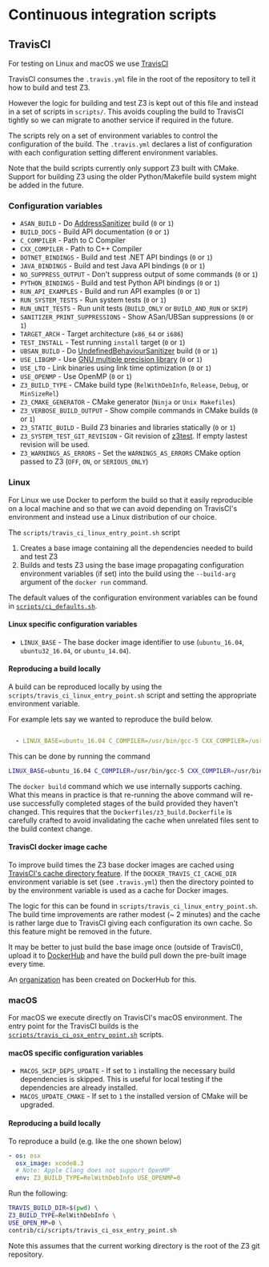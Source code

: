# Continuous integration scripts

## TravisCI

For testing on Linux and macOS we use [TravisCI](https://travis-ci.org/)

TravisCI consumes the `.travis.yml` file in the root of the repository
to tell it how to build and test Z3.

However the logic for building and test Z3 is kept out of this file
and instead in a set of scripts in `scripts/`. This avoids
coupling the build to TravisCI tightly so we can migrate to another
service if required in the future.

The scripts rely on a set of environment variables to control the configuration
of the build. The `.travis.yml` declares a list of configuration with each
configuration setting different environment variables.

Note that the build scripts currently only support Z3 built with CMake. Support
for building Z3 using the older Python/Makefile build system might be added in
the future.

### Configuration variables

* `ASAN_BUILD` - Do [AddressSanitizer](https://github.com/google/sanitizers/wiki/AddressSanitizer) build (`0` or `1`)
* `BUILD_DOCS` - Build API documentation (`0` or `1`)
* `C_COMPILER` - Path to C Compiler
* `CXX_COMPILER` - Path to C++ Compiler
* `DOTNET_BINDINGS` - Build and test .NET API bindings (`0` or `1`)
* `JAVA_BINDINGS` - Build and test Java API bindings (`0` or `1`)
* `NO_SUPPRESS_OUTPUT` - Don't suppress output of some commands (`0` or `1`)
* `PYTHON_BINDINGS` - Build and test Python API bindings (`0` or `1`)
* `RUN_API_EXAMPLES` - Build and run API examples (`0` or `1`)
* `RUN_SYSTEM_TESTS` - Run system tests (`0` or `1`)
* `RUN_UNIT_TESTS` - Run unit tests (`BUILD_ONLY` or `BUILD_AND_RUN` or `SKIP`)
* `SANITIZER_PRINT_SUPPRESSIONS` - Show ASan/UBSan suppressions (`0` or `1`)
* `TARGET_ARCH` - Target architecture (`x86_64` or `i686`)
* `TEST_INSTALL` - Test running `install` target (`0` or `1`)
* `UBSAN_BUILD` - Do [UndefinedBehaviourSanitizer](https://clang.llvm.org/docs/UndefinedBehaviorSanitizer.html) build (`0` or `1`)
* `USE_LIBGMP` - Use [GNU multiple precision library](https://gmplib.org/) (`0` or `1`)
* `USE_LTO` - Link binaries using link time optimization (`0` or `1`)
* `USE_OPENMP` - Use OpenMP (`0` or `1`)
* `Z3_BUILD_TYPE` - CMake build type (`RelWithDebInfo`, `Release`, `Debug`, or `MinSizeRel`)
* `Z3_CMAKE_GENERATOR` - CMake generator (`Ninja` or `Unix Makefiles`)
* `Z3_VERBOSE_BUILD_OUTPUT` - Show compile commands in CMake builds (`0` or `1`)
* `Z3_STATIC_BUILD` - Build Z3 binaries and libraries statically (`0` or `1`)
* `Z3_SYSTEM_TEST_GIT_REVISION` - Git revision of [z3test](https://github.com/Z3Prover/z3test). If empty lastest revision will be used.
* `Z3_WARNINGS_AS_ERRORS` - Set the `WARNINGS_AS_ERRORS` CMake option passed to Z3 (`OFF`, `ON`, or `SERIOUS_ONLY`)

### Linux

For Linux we use Docker to perform the build so that it easily reproducible
on a local machine and so that we can avoid depending on TravisCI's environment
and instead use a Linux distribution of our choice.

The `scripts/travis_ci_linux_entry_point.sh` script

1. Creates a base image containing all the dependencies needed to build and test Z3
2. Builds and tests Z3 using the base image propagating configuration environment
   variables (if set) into the build using the `--build-arg` argument of the `docker run`
   command.

The default values of the configuration environment variables
can be found in
[`scripts/ci_defaults.sh`](scripts/ci_defaults.sh).

#### Linux specific configuration variables

* `LINUX_BASE` - The base docker image identifier to use (`ubuntu_16.04`, `ubuntu32_16.04`, or `ubuntu_14.04`).

#### Reproducing a build locally

A build can be reproduced locally by using the
`scripts/travis_ci_linux_entry_point.sh` script and setting the appropriate
environment variable.

For example lets say we wanted to reproduce the build below.

```yaml

  - LINUX_BASE=ubuntu_16.04 C_COMPILER=/usr/bin/gcc-5 CXX_COMPILER=/usr/bin/g++-5 TARGET_ARCH=x86_64 Z3_BUILD_TYPE=RelWithDebInfo
```

This can be done by running the command

```bash
LINUX_BASE=ubuntu_16.04 C_COMPILER=/usr/bin/gcc-5 CXX_COMPILER=/usr/bin/g++-5 TARGET_ARCH=x86_64 Z3_BUILD_TYPE=RelWithDebInfo scripts/travis_ci_linux_entry_point.sh
```

The `docker build` command which we use internally supports caching. What this
means in practice is that re-running the above command will re-use successfully
completed stages of the build provided they haven't changed. This requires that
the `Dockerfiles/z3_build.Dockerfile` is carefully crafted to avoid invalidating
the cache when unrelated files sent to the build context change.

#### TravisCI docker image cache

To improve build times the Z3 base docker images are cached using
[TravisCI's cache directory feature](https://docs.travis-ci.com/user/caching).
If the `DOCKER_TRAVIS_CI_CACHE_DIR` environment variable is set (see `.travis.yml`)
then the directory pointed to by the environment variable is used as a cache
for Docker images.

The logic for this can be found in `scripts/travis_ci_linux_entry_point.sh`.
The build time improvements are rather modest (~ 2 minutes) and the cache is
rather large due to TravisCI giving each configuration its own cache. So this
feature might be removed in the future.

It may be better to just build the base image once (outside of TravisCI), upload
it to [DockerHub](https://hub.docker.com/) and have the build pull down the pre-built
image every time.

An [organization](https://hub.docker.com/u/z3prover/) has been created on
DockerHub for this.

### macOS

For macOS we execute directly on TravisCI's macOS environment.  The entry point
for the TravisCI builds is the
[`scripts/travis_ci_osx_entry_point.sh`](scripts/travis_ci_osx_entry_point.sh)
scripts.

#### macOS specific configuration variables

* `MACOS_SKIP_DEPS_UPDATE` - If set to `1` installing the necessary build dependencies
  is skipped. This is useful for local testing if the dependencies are already installed.
* `MACOS_UPDATE_CMAKE` - If set to `1` the installed version of CMake will be upgraded.

#### Reproducing a build locally

To reproduce a build (e.g. like the one shown below)

```yaml
- os: osx
  osx_image: xcode8.3
  # Note: Apple Clang does not support OpenMP
  env: Z3_BUILD_TYPE=RelWithDebInfo USE_OPENMP=0
```

Run the following:

```bash
TRAVIS_BUILD_DIR=$(pwd) \
Z3_BUILD_TYPE=RelWithDebInfo \
USE_OPEN_MP=0 \
contrib/ci/scripts/travis_ci_osx_entry_point.sh
```

Note this assumes that the current working directory is the root of the Z3
git repository.
